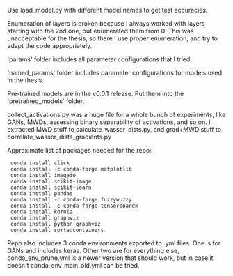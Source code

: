 Use load_model.py with different model names to get test accuracies.

Enumeration of layers is broken because I always worked with layers
starting with the 2nd one, but enumerated them from 0.
This was unacceptable for the thesis, so there I use proper enumeration,
and try to adapt the code appropriately.

'params' folder includes all parameter configurations that I tried.

'named_params' folder includes parameter configurations for models used in the thesis.

Pre-trained models are in the v0.0.1 release. Put them into the 'pretrained_models' folder.

collect_activations.py was a huge file for a whole bunch of experiments, like GANs, MWDs, assessing binary separability of activations, and so on.
I extracted MWD stuff to calculate_wasser_dists.py, and grad+MWD stuff to correlate_wasser_dists_gradients.py

Approximate list of packages needed for the repo:
```
 conda install click
 conda install -c conda-forge matplotlib
 conda install imageio
 conda install scikit-image
 conda install scikit-learn
 conda install pandas
 conda install -c conda-forge fuzzywuzzy
 conda install -c conda-forge tensorboardx
 conda install kornia
 conda install graphviz
 conda install python-graphviz
 conda install sortedcontainers
```

Repo also includes 3 conda environments exported to .yml files. 
One is for GANs and includes keras. 
Other two are for everything else, conda_env_prune.yml is a newer version that should work,
but in case it doesn't conda_env_main_old.yml can be tried.